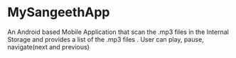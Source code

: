 # MySangeethApp
An Android based Mobile Application that scan the .mp3 files in the Internal Storage and provides a list of the .mp3 files . User can play, pause, navigate(next and previous)
